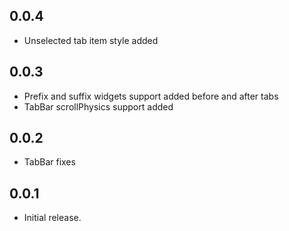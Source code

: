 ## 0.0.4

* Unselected tab item style added

## 0.0.3

* Prefix and suffix widgets support added before and after tabs
* TabBar scrollPhysics support added

## 0.0.2

* TabBar fixes

## 0.0.1

* Initial release.
